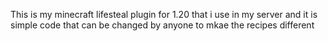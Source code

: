 This is my minecraft lifesteal plugin for 1.20 that i use in my server and it is simple code that can be changed by anyone to mkae the recipes different
